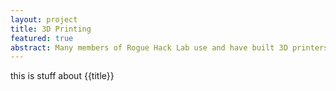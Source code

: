 ```yaml
---
layout: project
title: 3D Printing
featured: true
abstract: Many members of Rogue Hack Lab use and have built 3D printers. Collectively mastering this process is an ongoing project that we engage in at nearly every oportunity.
---
```


this is stuff about {{title}}
